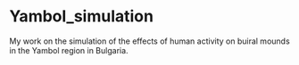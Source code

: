 # Yambol_simulation
My work on the simulation of the effects of human activity on buiral mounds in the Yambol region in Bulgaria.  
